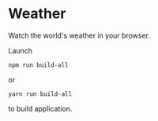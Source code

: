 # Weather

Watch the world's weather in your browser.

Launch

```
npm run build-all
```
or

```
yarn run build-all
```
to build application.